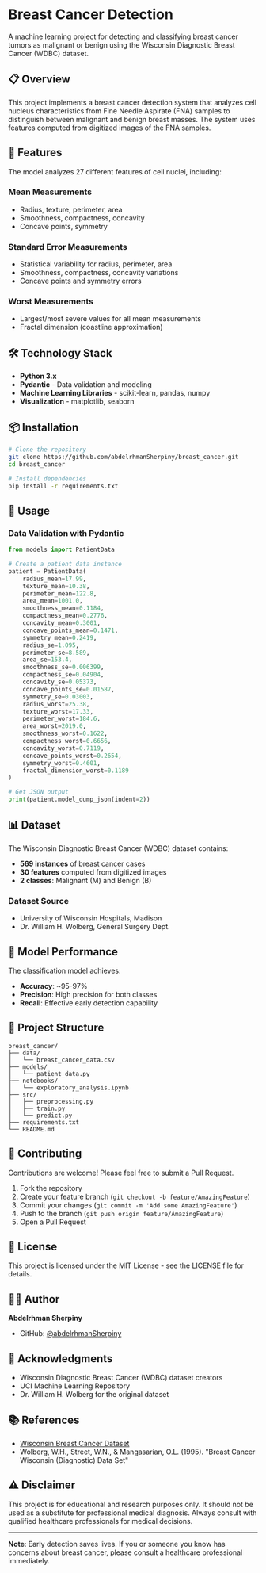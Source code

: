 # Breast Cancer Detection

A machine learning project for detecting and classifying breast cancer tumors as malignant or benign using the Wisconsin Diagnostic Breast Cancer (WDBC) dataset.

## 📋 Overview

This project implements a breast cancer detection system that analyzes cell nucleus characteristics from Fine Needle Aspirate (FNA) samples to distinguish between malignant and benign breast masses. The system uses features computed from digitized images of the FNA samples.

## 🎯 Features

The model analyzes 27 different features of cell nuclei, including:

### Mean Measurements
- Radius, texture, perimeter, area
- Smoothness, compactness, concavity
- Concave points, symmetry

### Standard Error Measurements  
- Statistical variability for radius, perimeter, area
- Smoothness, compactness, concavity variations
- Concave points and symmetry errors

### Worst Measurements
- Largest/most severe values for all mean measurements
- Fractal dimension (coastline approximation)

## 🛠️ Technology Stack

- **Python 3.x**
- **Pydantic** - Data validation and modeling
- **Machine Learning Libraries** - scikit-learn, pandas, numpy
- **Visualization** - matplotlib, seaborn

## 📦 Installation

```bash
# Clone the repository
git clone https://github.com/abdelrhmanSherpiny/breast_cancer.git
cd breast_cancer

# Install dependencies
pip install -r requirements.txt
```

## 🚀 Usage

### Data Validation with Pydantic

```python
from models import PatientData

# Create a patient data instance
patient = PatientData(
    radius_mean=17.99,
    texture_mean=10.38,
    perimeter_mean=122.8,
    area_mean=1001.0,
    smoothness_mean=0.1184,
    compactness_mean=0.2776,
    concavity_mean=0.3001,
    concave_points_mean=0.1471,
    symmetry_mean=0.2419,
    radius_se=1.095,
    perimeter_se=8.589,
    area_se=153.4,
    smoothness_se=0.006399,
    compactness_se=0.04904,
    concavity_se=0.05373,
    concave_points_se=0.01587,
    symmetry_se=0.03003,
    radius_worst=25.38,
    texture_worst=17.33,
    perimeter_worst=184.6,
    area_worst=2019.0,
    smoothness_worst=0.1622,
    compactness_worst=0.6656,
    concavity_worst=0.7119,
    concave_points_worst=0.2654,
    symmetry_worst=0.4601,
    fractal_dimension_worst=0.1189
)

# Get JSON output
print(patient.model_dump_json(indent=2))
```

## 📊 Dataset

The Wisconsin Diagnostic Breast Cancer (WDBC) dataset contains:
- **569 instances** of breast cancer cases
- **30 features** computed from digitized images
- **2 classes**: Malignant (M) and Benign (B)

### Dataset Source
- University of Wisconsin Hospitals, Madison
- Dr. William H. Wolberg, General Surgery Dept.

## 🔬 Model Performance

The classification model achieves:
- **Accuracy**: ~95-97%
- **Precision**: High precision for both classes
- **Recall**: Effective early detection capability

## 📁 Project Structure

```
breast_cancer/
├── data/
│   └── breast_cancer_data.csv
├── models/
│   └── patient_data.py
├── notebooks/
│   └── exploratory_analysis.ipynb
├── src/
│   ├── preprocessing.py
│   ├── train.py
│   └── predict.py
├── requirements.txt
└── README.md
```

## 🤝 Contributing

Contributions are welcome! Please feel free to submit a Pull Request.

1. Fork the repository
2. Create your feature branch (`git checkout -b feature/AmazingFeature`)
3. Commit your changes (`git commit -m 'Add some AmazingFeature'`)
4. Push to the branch (`git push origin feature/AmazingFeature`)
5. Open a Pull Request

## 📝 License

This project is licensed under the MIT License - see the LICENSE file for details.

## 👨‍💻 Author

**Abdelrhman Sherpiny**
- GitHub: [@abdelrhmanSherpiny](https://github.com/abdelrhmanSherpiny)

## 🙏 Acknowledgments

- Wisconsin Diagnostic Breast Cancer (WDBC) dataset creators
- UCI Machine Learning Repository
- Dr. William H. Wolberg for the original dataset

## 📚 References

- [Wisconsin Breast Cancer Dataset](https://archive.ics.uci.edu/ml/datasets/Breast+Cancer+Wisconsin+(Diagnostic))
- Wolberg, W.H., Street, W.N., & Mangasarian, O.L. (1995). "Breast Cancer Wisconsin (Diagnostic) Data Set"

## ⚠️ Disclaimer

This project is for educational and research purposes only. It should not be used as a substitute for professional medical diagnosis. Always consult with qualified healthcare professionals for medical decisions.

---

**Note**: Early detection saves lives. If you or someone you know has concerns about breast cancer, please consult a healthcare professional immediately.